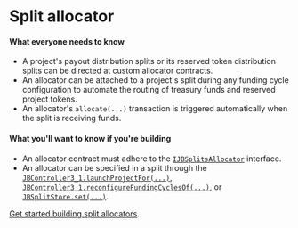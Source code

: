 # Split allocator

#### What everyone needs to know

* A project's payout distribution splits or its reserved token distribution splits can be directed at custom allocator contracts.
* An allocator can be attached to a project's split during any funding cycle configuration to automate the routing of treasury funds and reserved project tokens.
* An allocator's `allocate(...)` transaction is triggered automatically when the split is receiving funds.

#### What you'll want to know if you're building

* An allocator contract must adhere to the [`IJBSplitsAllocator`](/dev/api/interfaces/ijbsplitallocator.md) interface.
* An allocator can be specified in a split through the [`JBController3_1.launchProjectFor(...)`](/dev/api/contracts/or-controllers/jbcontroller3_1/#launchprojectfor), [`JBController3_1.reconfigureFundingCyclesOf(...)`](/dev/api/contracts/or-controllers/jbcontroller3_1/#reconfigurefundingcyclesof), or [`JBSplitStore.set(...)`](/dev/api/contracts/jbsplitsstore/write/set.md).

[Get started building split allocators](/dev/build/treasury-extensions/split-allocator.md).
